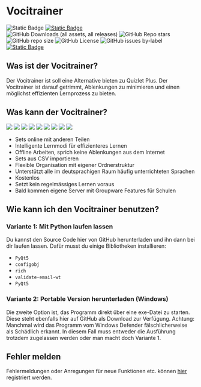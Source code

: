 # Vocitrainer

![Static Badge](https://img.shields.io/badge/vocitrainer-v0.1.0-darkcyan)
[![Static Badge](https://img.shields.io/badge/webseite-vocitrainer.admuel.ch-darkgreen)](https://vocitrainer.admuel.ch)
![GitHub Downloads (all assets, all releases)](https://img.shields.io/github/downloads/samuelx12/vocitrainer/total)
![GitHub Repo stars](https://img.shields.io/github/stars/samuelx12/vocitrainer)
![GitHub repo size](https://img.shields.io/github/repo-size/samuelx12/vocitrainer)
![GitHub License](https://img.shields.io/github/license/samuelx12/vocitrainer)
![GitHub issues by-label](https://img.shields.io/github/issues/samuelx12/vocitrainer/bug)
[![Static Badge](https://img.shields.io/badge/Fehler_melden-yellow)](https://github.com/samuelx12/Vocitrainer/issues/new)

## Was ist der Vocitrainer?
Der Vocitrainer ist soll eine Alternative bieten zu Quizlet Plus. Der Vocitrainer ist darauf getrimmt, Ablenkungen zu minimieren und einen möglichst effizienten Lernprozess zu bieten.

## Was kann der Vocitrainer?

![](https://vocitrainer.admuel.ch/wp-content/uploads/2024/01/cloud_upload_FILL0_wght400_GRAD0_opsz40.svg)
![](https://vocitrainer.admuel.ch/wp-content/uploads/2024/01/model_training_FILL0_wght400_GRAD0_opsz40.svg)
![](https://vocitrainer.admuel.ch/wp-content/uploads/2024/01/wifi_off_FILL0_wght400_GRAD0_opsz40.svg)
![](https://vocitrainer.admuel.ch/wp-content/uploads/2024/01/csv_FILL0_wght400_GRAD0_opsz40.svg)
![](https://vocitrainer.admuel.ch/wp-content/uploads/2024/01/folder_open_FILL0_wght400_GRAD0_opsz40.svg)
![](https://vocitrainer.admuel.ch/wp-content/uploads/2024/01/glyphs_FILL0_wght400_GRAD0_opsz40.svg)
![](https://vocitrainer.admuel.ch/wp-content/uploads/2024/01/credit_card_off_FILL0_wght400_GRAD0_opsz40.svg)
![](https://vocitrainer.admuel.ch/wp-content/uploads/2024/01/delete_history_FILL0_wght400_GRAD0_opsz40.svg)
![](https://vocitrainer.admuel.ch/wp-content/uploads/2024/01/groups_FILL0_wght400_GRAD0_opsz40.svg)

- Sets online mit anderen Teilen
- Intelligente Lernmodi für effizienteres Lernen
- Offline Arbeiten, sprich keine Ablenkungen aus dem Internet
- Sets aus CSV importieren
- Flexible Organisation mit eigener Ordnerstruktur
- Unterstützt alle im deutsprachigen Raum häufig unterrichteten Sprachen
- Kostenlos
- Setzt kein regelmässiges Lernen voraus
- Bald kommen eigene Server mit Groupware Features für Schulen

## Wie kann ich den Vocitrainer benutzen?
### Variante 1: Mit Python laufen lassen
Du kannst den Source Code hier von GitHub herunterladen und ihn dann bei dir laufen lassen.
Dafür musst du einige Bibliotheken installieren:
- `PyQt5`
- `configobj`
- `rich`
- `validate-email-wt`
- `PyQt5`

### Variante 2: Portable Version herunterladen (Windows)
Die zweite Option ist, das Programm direkt über eine exe-Datei zu starten. Diese steht ebenfalls hier auf GitHub als Download zur Verfügung.
Achtung: Manchmal wird das Programm vom Windows Defender fälschlicherweise als Schädlich erkannt. In diesem Fall muss entweder die Ausführung trotzdem zugelassen werden oder man macht doch Variante 1.

## Fehler melden
Fehlermeldungen oder Anregungen für neue Funktionen etc. können [hier](https://github.com/samuelx12/Vocitrainer/issues/new) registriert werden.
